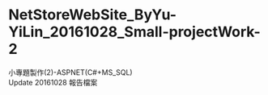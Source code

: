 # NetStoreWebSite_ByYu-YiLin_20161028_Small-projectWork-2
小專題製作(2)-ASPNET(C#+MS_SQL)</br>
Update 20161028 報告檔案</br>